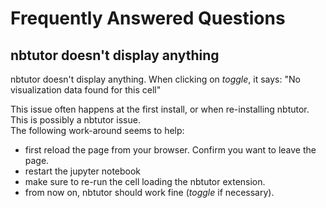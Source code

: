 # Frequently Answered Questions

## nbtutor doesn't display anything

nbtutor doesn't display anything. When clicking on *toggle*, it says:
"No visualization data found for this cell"

This issue often happens at the first install, or when re-installing nbtutor.
This is possibly a nbtutor issue. <br/>
The following work-around seems to help:
- first reload the page from your browser. Confirm you want to leave the page.
- restart the jupyter notebook
- make sure to re-run the cell loading the nbtutor extension.
- from now on, nbtutor should work fine (*toggle* if necessary).


